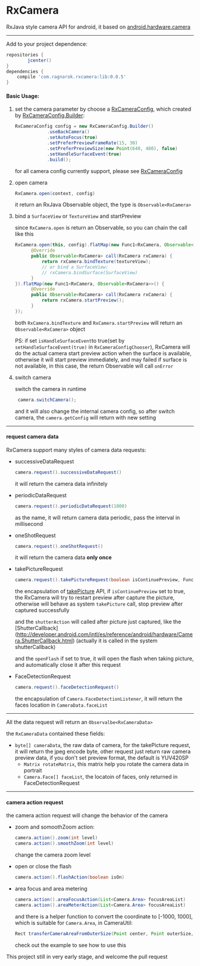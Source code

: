 # RxCamera

RxJava style camera API for android, it based on [android.hardware.camera](http://developer.android.com/intl/es/reference/android/hardware/Camera.html)

----

Add to your project dependence:

```groovy
repositories {
        jcenter()
}
dependencies {
	compile 'com.ragnarok.rxcamera:lib:0.0.5'
}
```

#### Basic Usage:

1. set the camera parameter by choose a [RxCameraConfig](https://github.com/ragnraok/RxCamera/blob/master/lib/src/main/java/com/ragnarok/rxcamera/config/RxCameraConfig.java), which created by [RxCameraConfig.Builder](https://github.com/ragnraok/RxCamera/blob/master/lib/src/main/java/com/ragnarok/rxcamera/config/RxCameraConfig.java#L73):
	
	```Java
	RxCameraConfig config = new RxCameraConfig.Builder()
                .useBackCamera()
                .setAutoFocus(true)
                .setPreferPreviewFrameRate(15, 30)
                .setPreferPreviewSize(new Point(640, 480), false)
                .setHandleSurfaceEvent(true)
                .build();
    ```
    
	for all camera config currently support, please see [RxCameraConfig](https://github.com/ragnraok/RxCamera/blob/master/lib/src/main/java/com/ragnarok/rxcamera/config/RxCameraConfig.java)
	
2. open camera
	
	```Java
	RxCamera.open(context, config)
	```
	it return an RxJava Observable object, the type is ``Observable<RxCamera>``
	
3. bind a ``SurfaceView`` or ``TextureView`` and startPreview

	since ``RxCamera.open`` is return an Observable, so you can chain the call like this
	
	```Java
	RxCamera.open(this, config).flatMap(new Func1<RxCamera, Observable<RxCamera>>() {
          @Override
          public Observable<RxCamera> call(RxCamera rxCamera) {
              return rxCamera.bindTexture(textureView);
              // or bind a SurfaceView:
              // rxCamera.bindSurface(SurfaceView)
          }
    }).flatMap(new Func1<RxCamera, Observable<RxCamera>>() {
          @Override
          public Observable<RxCamera> call(RxCamera rxCamera) {
              return rxCamera.startPreview();
          }
    });
	```
	both ``RxCamera.bindTexture`` and ``RxCamera.startPreview`` will return an ``Observable<RxCamera>`` object
	
	PS: if set ``isHandleSurfaceEvent``to true(set by ``setHandleSurfaceEvent(true)`` in ``RxCameraConfigChooser``), RxCamera will do the actual camera start preview action when the surface is available,  otherwise it will start preview immediately, and may failed if surface is not available, in this case, the return Observable will call ``onError``

4. switch camera

	switch the camera in runtime
		
	```Java
	 camera.switchCamera();	
	```
	
	and it will also change the internal camera config, so after switch camera, the ``camera.getConfig`` will return with new setting
	
---
	
#### request camera data

RxCamera support many styles of camera data requests:
	
-  successiveDataRequest
		
	```Java
	camera.request().successiveDataRequest()
	```
	it will return the camera data infinitely
		
- periodicDataRequest
		
	```Java
	camera.request().periodicDataRequest(1000)
	```
	as the name, it will return camera data periodic, pass the interval in millisecond
		
- oneShotRequest
	
	```Java
	camera.request().oneShotRequest()
	```
	it will return the camera data **only once**
		
- takePictureRequest
	
	```Java
	camera.request().takePictureRequest(boolean isContinuePreview, Func shutterAction, boolean openFlash)
	```
	the encapsulation of [takePicture](http://goo.gl/xhlLbJ) API, if ``isContinuePreview`` set to true, the RxCamera will try to restart preview after capture the picture, otherwise will behave as system ``takePicture`` call, stop preview after captured successfully 
		
	and the ``shutterAction`` will called after picture just captured, like the [ShutterCallback]
(http://developer.android.com/intl/es/reference/android/hardware/Camera.ShutterCallback.html) (actually it is called in the system shutterCallback)

	and the ``openFlash`` if set to true, it will open the flash when taking picture, and automatically close it after this request
		
- FaceDetectionRequest

	```Java
	camera.request().faceDetectionRequest()
	```

	the encapsulation of ``Camera.FaceDetectionListener``, it will return the faces location in  ``CameraData.faceList``

----	
	
All the data request will return an ``Observalbe<RxCameraData>``
	
the ``RxCameraData`` contained these fields:
	
- ``byte[] cameraData``, the raw data of camera, for the takePicture request, it will return the jpeg encode byte, other request just return raw camera preview data, if you don't set preview format, the default is YUV420SP
	- ``Matrix rotateMatrix``, this matrix help you rotate the camera data in portrait
	-  ``Camera.Face[] faceList``, the locatoin of faces, only returned in FaceDetectionRequest

---

#### camera action request
	
the camera action request will change the behavior of the camera
	
- zoom and somoothZoom action:
		
	```Java
	camera.action().zoom(int level)
	camera.action().smoothZoom(int level)
	```
		
	change the camera zoom level
		
- open or close the flash
	
	```Java
	camera.action().flashAction(boolean isOn)
	```
		
-  area focus and area metering
		
	```Java
	camera.action().areaFocusAction(List<Camera.Area> focusAreaList)
	camera.action().areaMeterAction(List<Camera.Area> focusAreaList)
	```
		
	and there is a helper function to convert the coordinate to [-1000, 1000], which is suitable for ``Camera.Area``, in CameraUtil:
		
	```Java
	Rect transferCameraAreaFromOuterSize(Point center, Point outerSize, int size)
	```
		
	check out the example to see how to use this

This project still in very early stage, and welcome the pull request
